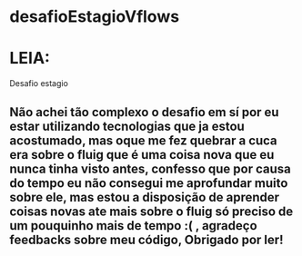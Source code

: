 # desafioEstagioVflows
<h1>LEIA:</h1>
Desafio estagio

<h2> Não achei tão complexo o desafio em sí por eu estar utilizando tecnologias que ja estou acostumado, mas oque me fez quebrar a cuca era sobre o fluig que é uma coisa nova que eu nunca tinha visto antes, confesso que por causa do tempo eu não consegui me aprofundar muito sobre ele, mas estou a disposição de aprender coisas novas ate mais sobre o fluig só preciso de um pouquinho mais de tempo :( , agradeço feedbacks sobre meu código, Obrigado por ler! </h2>
